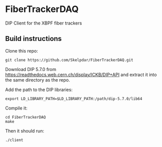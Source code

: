 # FiberTrackerDAQ
DIP Client for the XBPF fiber trackers

## Build instructions
Clone this repo:

    git clone https://github.com/Skelpdar/FiberTrackerDAQ.git

Download DIP 5.7.0 from https://readthedocs.web.cern.ch/display/ICKB/DIP+API and extract it into the same directory as the repo.

Add the path to the DIP libraries:

    export LD_LIBRARY_PATH=$LD_LIBRARY_PATH:/path/dip-5.7.0/lib64

Compile it:

    cd FiberTrackerDAQ
    make

Then it should run:

    ./client
